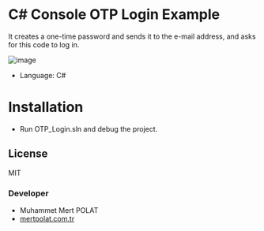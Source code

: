 # C# Console OTP Login Example

It creates a one-time password and sends it to the e-mail address, and asks for this code to log in.

![image](https://user-images.githubusercontent.com/24900500/142953186-520c09ef-f877-4b05-860e-17881605b45b.png)


  - Language: C#

# Installation

- Run OTP_Login.sln and debug the project.

License
----

MIT

### Developer

- Muhammet Mert POLAT
- [mertpolat.com.tr]

[//]: # (These are reference links used in the body of this note and get stripped out when the markdown processor does its job. There is no need to format nicely because it shouldn't be seen. Thanks SO - http://stackoverflow.com/questions/4823468/store-comments-in-markdown-syntax)

   [mertpolat.com.tr]: <https://mertpolat.com.tr>
